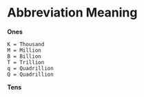 # Abbreviation Meaning
**Ones**
```
K = Thousand
M = Million
B = Billion
T = Trillion
q = Quadrillion
Q = Quadrillion
```
**Tens**
```
